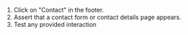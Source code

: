 1. Click on "Contact" in the footer.
2. Assert that a contact form or contact details page appears.
3. Test any provided interaction